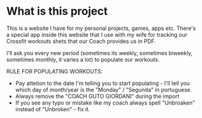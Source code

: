 # What is this project

This is a website I have for my personal projects, games, apps etc.
There's a special app inside this website that I use with my wife for tracking our Crossfit workouts
shets that our Coach provides us in PDF.

I'll ask you every new period (sometimes its weekly, sometimes biweekly, sometimes monthly, it varies a lot)
to populate our workouts.

RULE FOR POPULATING WORKOUTS:
- Pay attetion to the date I'm telling you to start populating - I'll tell you which day of month/year is the "Monday" / "Segunda" in portuguese.
- Always remove the "COACH GUTO GIORDANI" during the import
- If you see any typo or mistake like my coach always spell "Unbroaken" instead of "Unbroken" - fix it.
